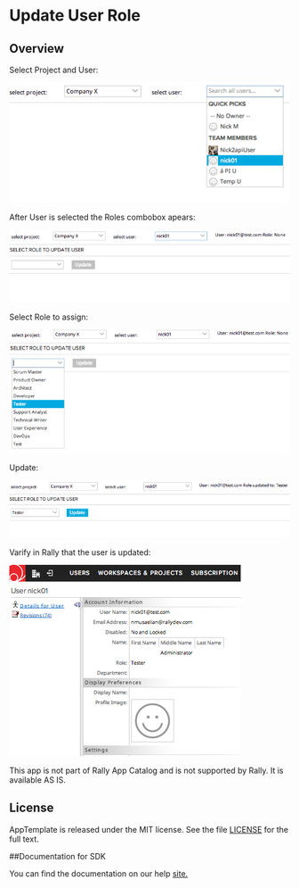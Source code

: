 Update User Role
=========================

## Overview

Select Project and User:

![](pic1.png)

After User is selected the Roles combobox apears:

![](pic2.png)

Select Role to assign:

![](pic3.png)

Update:

![](pic4.png)

Varify in Rally that the user is updated:

![](pic5.png)


This app is not part of Rally App Catalog and is not supported by Rally. It is available AS IS.
## License

AppTemplate is released under the MIT license.  See the file [LICENSE](./LICENSE) for the full text.

##Documentation for SDK

You can find the documentation on our help [site.](https://help.rallydev.com/apps/2.0rc3/doc/)
